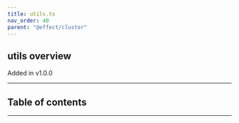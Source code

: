 ```yaml
---
title: utils.ts
nav_order: 40
parent: "@effect/cluster"
---
```


## utils overview

Added in v1.0.0

---

<h2 class="text-delta">Table of contents</h2>

---
